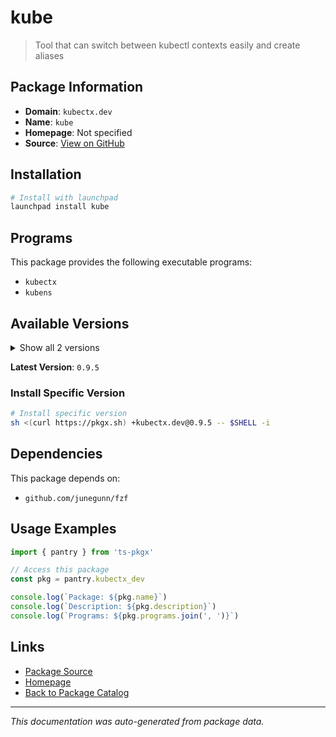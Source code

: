 # kube

> Tool that can switch between kubectl contexts easily and create aliases

## Package Information

- **Domain**: `kubectx.dev`
- **Name**: `kube`
- **Homepage**: Not specified
- **Source**: [View on GitHub](https://github.com/pkgxdev/pantry/tree/main/projects/kubectx.dev/package.yml)

## Installation

```bash
# Install with launchpad
launchpad install kube
```

## Programs

This package provides the following executable programs:

- `kubectx`
- `kubens`

## Available Versions

<details>
<summary>Show all 2 versions</summary>

- `0.9.5`, `0.9.4`

</details>

**Latest Version**: `0.9.5`

### Install Specific Version

```bash
# Install specific version
sh <(curl https://pkgx.sh) +kubectx.dev@0.9.5 -- $SHELL -i
```

## Dependencies

This package depends on:

- `github.com/junegunn/fzf`

## Usage Examples

```typescript
import { pantry } from 'ts-pkgx'

// Access this package
const pkg = pantry.kubectx_dev

console.log(`Package: ${pkg.name}`)
console.log(`Description: ${pkg.description}`)
console.log(`Programs: ${pkg.programs.join(', ')}`)
```

## Links

- [Package Source](https://github.com/pkgxdev/pantry/tree/main/projects/kubectx.dev/package.yml)
- [Homepage](#)
- [Back to Package Catalog](../package-catalog.md)

---

*This documentation was auto-generated from package data.*
